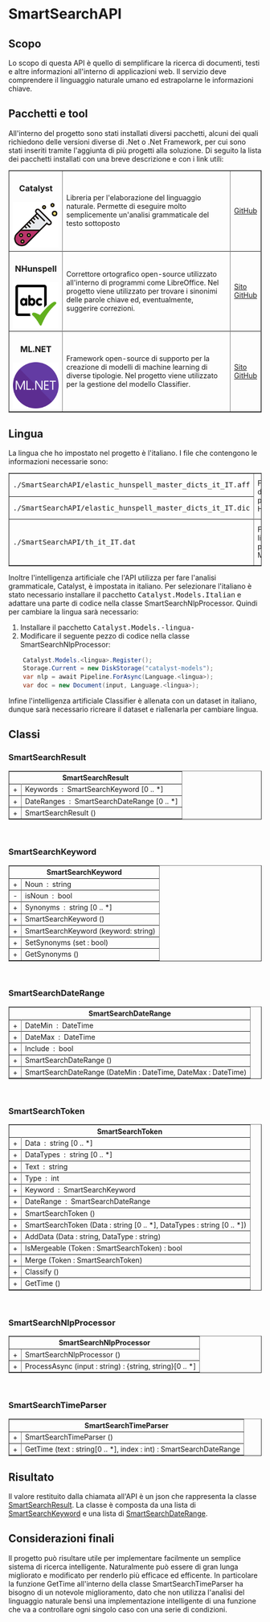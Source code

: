 <link href="./readme_files/readme_style.css" rel="stylesheet">

# SmartSearchAPI

## Scopo
Lo scopo di questa API è quello di semplificare la ricerca di documenti, testi e altre informazioni all'interno di applicazioni web. Il servizio deve comprendere il linguaggio naturale umano ed estrapolarne le informazioni chiave.


## Pacchetti e tool
All'interno del progetto sono stati installati diversi pacchetti, alcuni dei quali richiedono delle versioni diverse di .Net o .Net Framework, per cui sono stati inseriti tramite l'aggiunta di più progetti alla soluzione. Di seguito la lista dei pacchetti installati con una breve descrizione e con i link utili:

<table border="solid">
    <tr>
        <td><h3 align="center">Catalyst</h3><img src="./readme_files/Catalyst.png" width="128px"></td>
        <td>Libreria per l'elaborazione del linguaggio naturale. Permette di eseguire molto semplicemente un'analisi grammaticale del testo sottoposto</td>
        <td><a href="https://github.com/curiosity-ai/catalyst/">GitHub</a></td>
    </tr>
    <tr></tr>
    <tr>
        <td><h3 align="center">NHunspell</h3><img src="./readme_files/Nhunspell.png" width="128px"></td>
        <td>Correttore ortografico open-source utilizzato all'interno di programmi come LibreOffice. Nel progetto viene utilizzato per trovare i sinonimi delle parole chiave ed, eventualmente, suggerire correzioni.</td>
        <td><a href="http://hunspell.github.io/">Sito</a><br><a href="https://github.com/hunspell/hunspell">GitHub</a></td>
    </tr>
    <tr></tr>
    <tr>
        <td><h3 align="center">ML.NET</h3><img src="./readme_files/Mldotnet.png" width="128px"></td>
        <td>Framework open-source di supporto per la creazione di modelli di machine learning di diverse tipologie. Nel progetto viene utilizzato per la gestione del modello Classifier.</td>
        <td><a href="https://dotnet.microsoft.com/en-us/apps/machinelearning-ai/ml-dotnet">Sito</a><br><a href="https://github.com/dotnet/machinelearningS">GitHub</a></td>
    </tr>
</table>


## Lingua
La lingua che ho impostato nel progetto è l'italiano. I file che contengono le informazioni necessarie sono:
<table border="solid">
    <tr>
        <td><kbd>./SmartSearchAPI/elastic_hunspell_master_dicts_it_IT.aff</kbd></td>
        <td rowspan="3">File di dizionario per Hunspell</td>
        <td rowspan="3">Scarica i file <a href="https://github.com/wooorm/dictionaries/">qui</a> oppure <a href="https://github.com/elastic/hunspell/">qui</a></td>
    </tr>
    <tr></tr>
    <tr>
        <td><kbd>./SmartSearchAPI/elastic_hunspell_master_dicts_it_IT.dic</kbd></td>
    </tr>
    <tr></tr>
    <tr>
        <td><kbd>./SmartSearchAPI/th_it_IT.dat</kbd></td>
        <td>File di lingua per Mythes</td>
        <td>Scarica i file <a href="https://extensions.openoffice.org/en/search?f%5B0%5D=field_project_tags%3A157">qui</a> oppure <a href="https://wiki.openoffice.org/wiki/Dictionaries">qui</a></td>
    </tr>
</table>

Inoltre l'intelligenza artificiale che l'API utilizza per fare l'analisi grammaticale, Catalyst, è impostata in italiano. Per selezionare l'italiano è stato necessario installare il pacchetto <kbd>Catalyst.Models.Italian</kbd> e adattare una parte di codice nella classe SmartSearchNlpProcessor. Quindi per cambiare la lingua sarà necessario:
<ol>
    <li>Installare il pacchetto <kbd>Catalyst.Models.-lingua-</kbd></li>
    <li>Modificare il seguente pezzo di codice nella classe SmartSearchNlpProcessor:</li>

</ol>

```c#
    Catalyst.Models.<lingua>.Register();
    Storage.Current = new DiskStorage("catalyst-models");
    var nlp = await Pipeline.ForAsync(Language.<lingua>);
    var doc = new Document(input, Language.<lingua>);
```

Infine l'intelligenza artificiale Classifier è allenata con un dataset in italiano, dunque sarà necessario ricreare il dataset e riallenarla per cambiare lingua.


## Classi

### SmartSearchResult

<table border="solid" width="470px">
    <tr><th colspan="2"><center>SmartSearchResult </center></th></tr>
    <tr></tr>
    <tr>
        <td class="row_p">+</td>
        <td class="row_t">Keywords&nbsp;&nbsp;:&nbsp;&nbsp;SmartSearchKeyword [0 .. *]</td>
    </tr>
    <tr></tr>
    <tr>
        <td class="row_p">+</td>
        <td class="row_t">DateRanges&nbsp;&nbsp;:&nbsp;&nbsp;SmartSearchDateRange [0 .. *]</td>
    </tr>
    <tr>
        <td class="row_p">+</td>
        <td class="row_t">SmartSearchResult ()</td>
    </tr>
</table>

<br>

### SmartSearchKeyword

<table border="solid" width="470px">
    <tr><th colspan="2"><center>SmartSearchKeyword</center></th></tr>
    <tr></tr>
    <tr>
        <td class="row_p">+</td>
        <td class="row_t">Noun&nbsp;&nbsp;:&nbsp;&nbsp;string</td>
    </tr>
    <tr></tr>
    <tr>
        <td class="row_p">-</td>
        <td class="row_t">isNoun&nbsp;&nbsp;:&nbsp;&nbsp;bool</td>
    </tr>
    <tr></tr>
    <tr>
        <td class="row_p">+</td>
        <td class="row_t">Synonyms&nbsp;&nbsp;:&nbsp;&nbsp;string [0 .. *]</td>
    </tr>
    <tr>
        <td class="row_p">+</td>
        <td class="row_t">SmartSearchKeyword ()</td>
    </tr>
    <tr></tr>
    <tr>
        <td class="row_p">+</td>
        <td class="row_t">SmartSearchKeyword (keyword: string)</td>
    </tr>
    <tr></tr>
    <tr>
        <td class="row_p">+</td>
        <td class="row_t">SetSynonyms (set : bool)</td>
    </tr>
    <tr></tr>
    <tr>
        <td class="row_p">+</td>
        <td class="row_t">GetSynonyms ()</td>
    </tr>
</table>

<br>

### SmartSearchDateRange

<table border="solid" width="470px">
    <tr><th colspan="2"><center>SmartSearchDateRange</center></th></tr>
    <tr></tr>
    <tr>
        <td class="row_p">+</td>
        <td class="row_t">DateMin&nbsp;&nbsp;:&nbsp;&nbsp;DateTime</td>
    </tr>
    <tr></tr>
    <tr>
        <td class="row_p">+</td>
        <td class="row_t">DateMax&nbsp;&nbsp;:&nbsp;&nbsp;DateTime</td>
    </tr>
    <tr></tr>
    <tr>
        <td class="row_p">+</td>
        <td class="row_t">Include&nbsp;&nbsp;:&nbsp;&nbsp;bool</td>
    </tr>
    <tr>
        <td class="row_p">+</td>
        <td class="row_t">SmartSearchDateRange ()</td>
    </tr>
    <tr></tr>
    <tr>
        <td class="row_p">+</td>
        <td class="row_t">SmartSearchDateRange (DateMin : DateTime, DateMax : DateTime)</td>
    </tr>
</table>

<br>

### SmartSearchToken

<table border="solid" width="470px">
    <tr><th colspan="2"><center>SmartSearchToken</center></th></tr>
    <tr></tr>
    <tr>
        <td class="row_p">+</td>
        <td class="row_t">Data&nbsp;&nbsp;:&nbsp;&nbsp;string [0 .. *]</td>
    </tr>
    <tr></tr>
    <tr>
        <td class="row_p">+</td>
        <td class="row_t">DataTypes&nbsp;&nbsp;:&nbsp;&nbsp;string [0 .. *]</td>
    </tr>
    <tr></tr>
    <tr>
        <td class="row_p">+</td>
        <td class="row_t">Text&nbsp;&nbsp;:&nbsp;&nbsp;string</td>
    </tr>
    <tr></tr>
    <tr>
        <td class="row_p">+</td>
        <td class="row_t">Type&nbsp;&nbsp;:&nbsp;&nbsp;int</td>
    </tr>
    <tr></tr>
    <tr>
        <td class="row_p">+</td>
        <td class="row_t">Keyword&nbsp;&nbsp;:&nbsp;&nbsp;SmartSearchKeyword</td>
    </tr>
    <tr></tr>
    <tr>
        <td class="row_p">+</td>
        <td class="row_t">DateRange&nbsp;&nbsp;:&nbsp;&nbsp;SmartSearchDateRange</td>
    </tr>
    <tr>
        <td class="row_p">+</td>
        <td class="row_t">SmartSearchToken ()</td>
    </tr>
    <tr></tr>
    <tr>
        <td class="row_p">+</td>
        <td class="row_t">SmartSearchToken (Data : string [0 .. *], DataTypes : string [0 .. *])</td>
    </tr>
    <tr></tr>
    <tr>
        <td class="row_p">+</td>
        <td class="row_t">AddData (Data : string, DataType : string)</td>
    </tr>
    <tr></tr>
    <tr>
        <td class="row_p">+</td>
        <td class="row_t">IsMergeable (Token : SmartSearchToken) : bool</td>
    </tr>
    <tr></tr>
    <tr>
        <td class="row_p">+</td>
        <td class="row_t">Merge (Token : SmartSearchToken)</td>
    </tr>
    <tr></tr>
    <tr>
        <td class="row_p">+</td>
        <td class="row_t">Classify ()</td>
    </tr>
    <tr></tr>
    <tr>
        <td class="row_p">+</td>
        <td class="row_t">GetTime ()</td>
    </tr>
</table>

<br>

### SmartSearchNlpProcessor

<table border="solid" width="470px">
    <tr><th colspan="2"><center>SmartSearchNlpProcessor</center></th></tr>
    <tr>
        <td class="row_p">+</td>
        <td class="row_t">SmartSearchNlpProcessor ()</td>
    </tr>
    <tr></tr>
    <tr>
        <td class="row_p">+</td>
        <td class="row_t">ProcessAsync (input : string) : {string, string}[0 .. *]</td>
    </tr>
</table>

<br>

### SmartSearchTimeParser

<table border="solid" width="470px">
    <tr><th colspan="2"><center>SmartSearchTimeParser</center></th></tr>
    <tr>
        <td class="row_p">+</td>
        <td class="row_t">SmartSearchTimeParser ()</td>
    </tr>
    <tr></tr>
    <tr>
        <td class="row_p">+</td>
        <td class="row_t">GetTime (text : string[0 .. *], index : int) : SmartSearchDateRange</td>
        <!--Da continuare-->
    </tr>
</table>



## Risultato
Il valore restituito dalla chiamata all'API è un json che rappresenta la classe [SmartSearchResult](#smartsearchresult). La classe è composta da una lista di [SmartSearchKeyword](#smartsearchkeyword) e una lista di [SmartSearchDateRange](#smartsearchdaterange).



## Considerazioni finali
Il progetto può risultare utile per implementare facilmente un semplice sistema di ricerca intelligente. Naturalmente può essere di gran lunga migliorato e modificato per renderlo più efficace ed efficente. In particolare la funzione GetTime all'interno della classe SmartSearchTimeParser ha bisogno di un notevole miglioramento, dato che non utilizza l'analisi del linguaggio naturale bensì una implementazione intelligente di una funzione che va a controllare ogni singolo caso con una serie di condizioni.